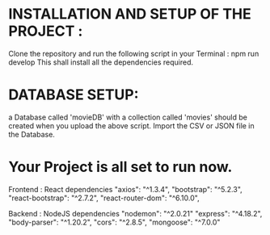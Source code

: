 # INSTALLATION AND SETUP OF THE PROJECT :
Clone the repository and run the following script in your Terminal :
npm run develop
This shall install all the dependencies required.


# DATABASE SETUP:
a Database called 'movieDB' with a collection called 'movies' should be created when you upload the above script.
Import the CSV or JSON file in the Database.

# Your Project is all set to run now.

 Frontend : React dependencies
    "axios": "^1.3.4",
    "bootstrap": "^5.2.3",
    "react-bootstrap": "^2.7.2",
    "react-router-dom": "^6.10.0",

 Backend : NodeJS dependencies
    "nodemon": "^2.0.21"
    "express": "^4.18.2",
    "body-parser": "^1.20.2",
    "cors": "^2.8.5",
    "mongoose": "^7.0.0"